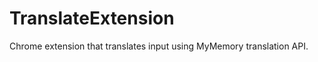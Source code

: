 TranslateExtension
==================
Chrome extension that translates input using MyMemory translation API.
